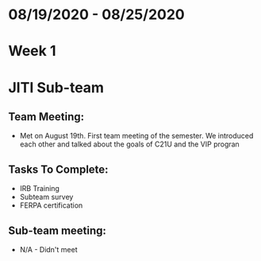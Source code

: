 # 08/19/2020 - 08/25/2020
# Week 1
# JITI Sub-team

## Team Meeting:
  - Met on August 19th. First team meeting of the semester. We introduced each other and talked about the goals of C21U and
    the VIP progran

## Tasks To Complete:
  - IRB Training
  - Subteam survey
  - FERPA certification
  
## Sub-team meeting:
  - N/A - Didn't meet
